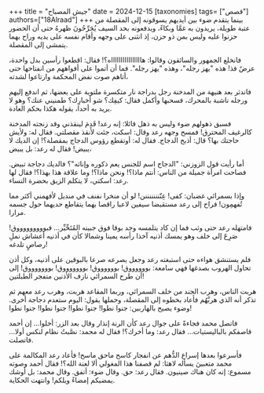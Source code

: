 +++
title = "جيش المصباح"
date = 2024-12-15
[taxonomies]
tags= ["قصص"]
authors=["18Alraad"]
+++
بينما يتقدم ضوء بين أيديهم يسوقونه إلى المقصلة من عتبة طويلة، يريدون به غمَّا وبكاءً، ويدفعونه بحد السيف يُجَرِّحُونَ ظهرهُ حتى أن الحضور حزنوا عليه وليس بمن ذو حزن، إذ انثنى على وجهه وأقام نفسه على يديه وراح بهما يتمشى إلى المقصلة.

فانخلع الجمهور والسائقون وقالوا: هااااااااااااااااه؟! فقال: اقطعوا رأسين بدل واحدة، عرضٌ فذ! هذه "يهز رجله"، وهذه "يهز رجله". فما أن أتموا على أفواههم من انفتاحها حتى أتاهم صوت نفض المحكمة وارتاعوا لشدته،

فاندثر بعد هنيهة من المدخنة رجل بدراجة نار متكسرة ملتوية على بعضها، ثم اندفع إليهم ورجله ناشبة بالمحرك، فسحبها وأكمل فقال: كيفِك؟ شو أخبارِك؟ طمنيني عنك؟ وهو لا يريد به أحدا، يقوله هكذا بحكم العادة.

فسبق ذهولهم ضوء وليس به ذهل قائلا: إنه رعد! قَدِمَ لينقذني وقد زنجته المدخنة كالرغيف المحترق! فمسح وجهه رعد وقال: اسكت، جئت لأنقذ مقصلتي. فقال له: ولأيش حاجتك بها؟ قال: أذبح الدجاج. فقال له: أوتقطع رؤوس الدجاج بمقصلة؟! إن الديك لا يبيض! فقال له رعد: بل يبيض،

أما رأيت قول الزوزني: "الدجاج اسم للجنس يعم ذكوره وإناثه"؟ فالديك دجاجة تبيض. فصاحت امرأة جميلة من الناس: أنتم ماذا؟! ونحن ماذا؟! وما علاقة هذا بهذا؟! فقال لها رعد: اسكتي، لا يتكلم الزيق بحضرة النساء.

وإذا بسمرائي غضبان: كفى! عِنّنننننننن! لو أن منخرا نفنف في منديل لأفهمني أكثر مما تُفهمِون! فراح إلى رعد مستقبضا سيفين لاعبا راقصا بهما يتقاطع حديهما حول جسمه مرارا.

فامتهله رعد حتى وثب فما إن كاد يتلمسه وجد بوقا فوق جبينه المُتَحِّيِّر... فبوووووووووق! صَرِعَ إلى خلف وهو يمسك أذنيه آخذا رأسه يمينا وشمالا كأن في أذنيه أعشاش نملِ رصاصٍ تلدغه!

فلم يستنشق هواءه حتى استبغته رعد وجعل يصرعه صرعا بالبوقين على أذنيه، وكل أذن تحاول الهروب بصدغها فهي سامعة: بووووووق! بووووووق! بوووووووق! بوووووووق! إلى أن طرح السمرائي نازف الأذنين متفجر الطبلتين!

هربت الناس، وهرب الجند من خلف السمرائي، وربما المقاعد هربت، وهرب رعد معهم ثم تذكر أنه الذي هربَّهُم فأعاد بخطوه إلى المقصلة، وحملها يقول: اليوم ستعدم دجاجة أخرى. وضوء يصيح بالهاربين: جنوا نطوا! جنوا نطوا! جنوا نطوا! جنوا نطوا! 

فاتصل محمد فجاءةً على جوال رعد كأن الرنة إنذار وقال بعد الزر: أخلوا... إن أحمد قاصفكم بالباليستيات... فقال رعد: وما أخرك؟! فقال له محمد: نصَّبتُ نظام لنكس أولا... فاتصلت.

فأسرعوا بعدها إسراع الدُّهم عن انفجار كاسح ماحق ماسح! فأعاد رعد المكالمة على محمد متعبينَ يسأله لاهثا: لم قصفنا هذا المغولي ألا لعنة الله؟! فقال أحمد وصوته مسموع: إنه كان هناك صينيون. فقال رعد: حق. وقال ضوء: أتفق. وقال محمد: بل أوشك يمضيكم إمضاءً ويلكم! وانتهت الحكاية.